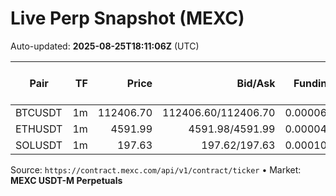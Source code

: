 # Live Perp Snapshot (MEXC)

Auto-updated: **2025-08-25T18:11:06Z** (UTC)

| Pair | TF | Price | Bid/Ask | Funding | 24h Turnover (quote) |
|---|---:|---:|---:|---:|---:|
| BTCUSDT | 1m | 112406.70 | 112406.60/112406.70 | 0.000068 | 0.00 |
| ETHUSDT | 1m | 4591.99 | 4591.98/4591.99 | 0.000047 | 0.00 |
| SOLUSDT | 1m | 197.63 | 197.62/197.63 | 0.000100 | 0.00 |

Source: `https://contract.mexc.com/api/v1/contract/ticker` • Market: **MEXC USDT-M Perpetuals**
